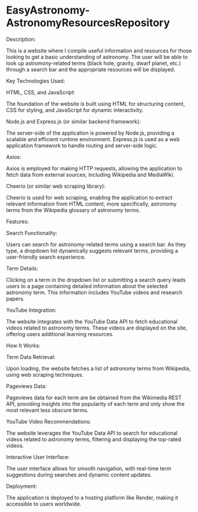 # EasyAstronomy-AstronomyResourcesRepository

Description:

This is a website where I compile useful information and resources for those looking to get a basic understanding of astronomy. The user will be able to look up astromony-related terms (black hole, gravity, dwarf planet, etc.) through a search bar and the appropriate resources will be displayed. 

Key Technologies Used:

HTML, CSS, and JavaScript:

The foundation of the website is built using HTML for structuring content, CSS for styling, and JavaScript for dynamic interactivity.

Node.js and Express.js (or similar backend framework):

The server-side of the application is powered by Node.js, providing a scalable and efficient runtime environment. Express.js is used as a web application framework to handle routing and server-side logic.

Axios:

Axios is employed for making HTTP requests, allowing the application to fetch data from external sources, including Wikipedia and MediaWiki.

Cheerio (or similar web scraping library):

Cheerio is used for web scraping, enabling the application to extract relevant information from HTML content, more specifically, astronomy terms from the Wikipedia glossary of astronomy terms.

Features:

Search Functionality:

Users can search for astronomy-related terms using a search bar. As they type, a dropdown list dynamically suggests relevant terms, providing a user-friendly search experience.

Term Details:

Clicking on a term in the dropdown list or submitting a search query leads users to a page containing detailed information about the selected astronomy term. This information includes YouTube videos and research papers. 

YouTube Integration:

The website integrates with the YouTube Data API to fetch educational videos related to astronomy terms. These videos are displayed on the site, offering users additional learning resources.

How It Works:

Term Data Retrieval:

Upon loading, the website fetches a list of astronomy terms from Wikipedia, using web scraping techniques.

Pageviews Data:

Pageviews data for each term are be obtained from the Wikimedia REST API, providing insights into the popularity of each term and only show the most relevant less obscure terms.

YouTube Video Recommendations:

The website leverages the YouTube Data API to search for educational videos related to astronomy terms, filtering and displaying the top-rated videos.

Interactive User Interface:

The user interface allows for smooth navigation, with real-time term suggestions during searches and dynamic content updates.

Deployment:

The application is deployed to a hosting platform like Render, making it accessible to users worldwide.
 

